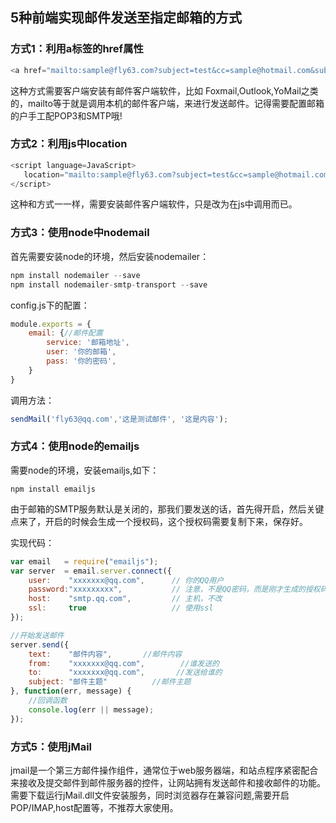 ## 5种前端实现邮件发送至指定邮箱的方式

###  方式1：利用a标签的href属性

```js
<a href="mailto:sample@fly63.com?subject=test&cc=sample@hotmail.com&subject=主题&body=内容">send mail</a>
```

这种方式需要客户端安装有邮件客户端软件，比如 Foxmail,Outlook,YoMail之类的，mailto等于就是调用本机的邮件客户端，来进行发送邮件。记得需要配置邮箱的户手工配POP3和SMTP哦!

###  方式2：利用js中location

```js
<script language=JavaScript>
   location="mailto:sample@fly63.com?subject=test&cc=sample@hotmail.com&subject=主题&body=内容";
</script>
```

这种和方式一一样，需要安装邮件客户端软件，只是改为在js中调用而已。

###  方式3：使用node中nodemail

 首先需要安装node的环境，然后安装nodemailer：

```js
npm install nodemailer --save
npm install nodemailer-smtp-transport --save
```

config.js下的配置：

```js
module.exports = {
    email: {//邮件配置
        service: '邮箱地址',
        user: '你的邮箱',
        pass: '你的密码',
    }
}
```

调用方法：

```js
sendMail('fly63@qq.com','这是测试邮件', '这是内容');
```

### 方式4：使用node的emailjs

需要node的环境，安装emailjs,如下：

```
npm install emailjs
```

由于邮箱的SMTP服务默认是关闭的，那我们要发送的话，首先得开启，然后关键点来了，开启的时候会生成一个授权码，这个授权码需要复制下来，保存好。 

实现代码：

```js
var email   = require("emailjs");
var server  = email.server.connect({
    user:    "xxxxxxx@qq.com",      // 你的QQ用户
    password:"xxxxxxxxx",           // 注意，不是QQ密码，而是刚才生成的授权码
    host:    "smtp.qq.com",         // 主机，不改
    ssl:     true                   // 使用ssl
});

//开始发送邮件
server.send({
    text:    "邮件内容",       //邮件内容
    from:    "xxxxxxx@qq.com",        //谁发送的
    to:      "xxxxxxx@qq.com",       //发送给谁的
    subject: "邮件主题"          //邮件主题
}, function(err, message) {
    //回调函数
    console.log(err || message);
});
```

### 方式5：使用jMail

jmail是一个第三方邮件操作组件，通常位于web服务器端，和站点程序紧密配合来接收及提交邮件到邮件服务器的控件，让网站拥有发送邮件和接收邮件的功能。需要下载运行jMail.dll文件安装服务，同时浏览器存在兼容问题,需要开启POP/IMAP,host配置等，不推荐大家使用。

